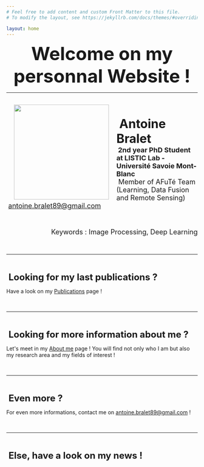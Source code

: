 ```yaml
---
# Feel free to add content and custom Front Matter to this file.
# To modify the layout, see https://jekyllrb.com/docs/themes/#overriding-theme-defaults

layout: home
---
```


**<center><font size = 7> Welcome on my personnal Website ! </font></center>**

---
<br/>
<img align="left" width=250 hspace=20px src="/images/PhotoMIAI.jpeg">

<br/>

**<font size = 6> Antoine Bralet </font>**<br/>
**<font size = 4> 2nd year PhD Student at LISTIC Lab - Université Savoie Mont-Blanc </font>**<br/>
<font size = 4> Member of AFuTé Team (Learning, Data Fusion and Remote Sensing) </font><br/>
<font size = 4> antoine.bralet89@gmail.com </font><br/>
<br/><br/>
<div style="text-align: right">
<font size = 4> Keywords : Image Processing, Deep Learning </font>
</div>
<br/><br/>

--- 

&nbsp;

**<font size = 5> Looking for my last publications ? </font>**

Have a look on my [Publications](https://ant89ne.github.io/publications/) page !

&nbsp;

---

&nbsp;

**<font size = 5> Looking for more information about me ? </font>**

Let's meet in my [About me](https://ant89ne.github.io/about/) page ! You will find not only who I am but also my research area and my fields of interest !

&nbsp;

---

&nbsp;

**<font size = 5> Even more ? </font>**

For even more informations, contact me on antoine.bralet89@gmail.com !

&nbsp;

---

&nbsp;

**<font size = 5> Else, have a look on my news ! </font>** 